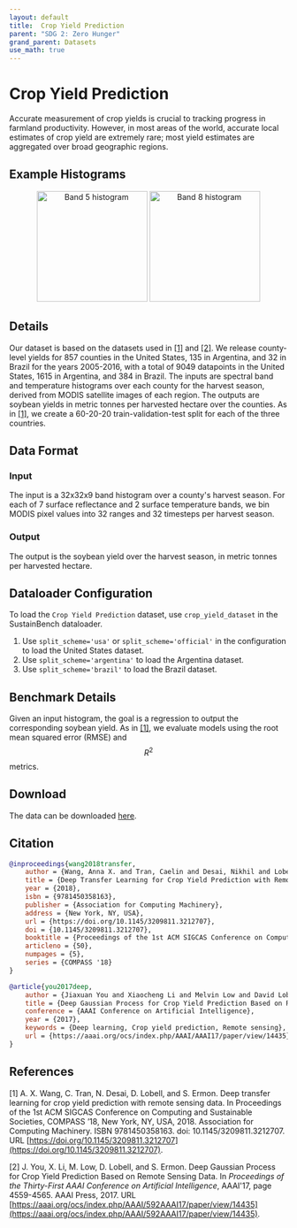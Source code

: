 ```yaml
---
layout: default
title:  Crop Yield Prediction
parent: "SDG 2: Zero Hunger"
grand_parent: Datasets
use_math: true
---
```


# Crop Yield Prediction

Accurate measurement of crop yields is crucial to tracking progress in farmland productivity. However, in most areas of the world, accurate local estimates of crop yield are extremely rare; most yield estimates are aggregated over broad geographic regions.

## Example Histograms

<p style="text-align: center">
    <img src="{{ site.baseurl }}/assets/images/cropyield-arg453-band5.png" height="200" title="Band 5 histogram">
    <img src="{{ site.baseurl }}/assets/images/cropyield-arg453-band8.png" height="200" title="Band 8 histogram">
</p>

## Details

Our dataset is based on the datasets used in [[1]](#references) and [[2]](#references). We release county-level yields for 857 counties in the United States, 135 in Argentina, and 32 in Brazil for the years 2005-2016, with a total of 9049 datapoints in the United States, 1615 in Argentina, and 384 in Brazil. The inputs are spectral band and temperature histograms over each county for the harvest season, derived from MODIS satellite images of each region. The outputs are soybean yields in metric tonnes per harvested hectare over the counties. As in [[1]](#references), we create a 60-20-20 train-validation-test split for each of the three countries.

## Data Format
### Input
The input is a 32x32x9 band histogram over a county's harvest season. For each of 7 surface reflectance and 2 surface temperature bands, we bin MODIS pixel values into 32 ranges and 32 timesteps per harvest season.
### Output
The output is the soybean yield over the harvest season, in metric tonnes per harvested hectare.

## Dataloader Configuration
To load the ``Crop Yield Prediction`` dataset, use ``crop_yield_dataset`` in the SustainBench dataloader.
1. Use ``split_scheme='usa'`` or ``split_scheme='official'`` in the configuration to load the United States dataset.
2. Use ``split_scheme='argentina'`` to load the Argentina dataset.
3. Use ``split_scheme='brazil'`` to load the Brazil dataset.

##  Benchmark Details

Given an input histogram, the goal is a regression to output the corresponding soybean yield. As in [[1]](#references), we evaluate models using the root mean squared error (RMSE) and $$R^2$$ metrics.

## Download

The data can be downloaded [here](https://drive.google.com/drive/folders/1hsp2PlXAgcQ0pbx_vvPKHZcj_Am3rWx4).

## Citation

```bibtex
@inproceedings{wang2018transfer,
    author = {Wang, Anna X. and Tran, Caelin and Desai, Nikhil and Lobell, David and Ermon, Stefano},
    title = {Deep Transfer Learning for Crop Yield Prediction with Remote Sensing Data},
    year = {2018},
    isbn = {9781450358163},
    publisher = {Association for Computing Machinery},
    address = {New York, NY, USA},
    url = {https://doi.org/10.1145/3209811.3212707},
    doi = {10.1145/3209811.3212707},
    booktitle = {Proceedings of the 1st ACM SIGCAS Conference on Computing and Sustainable Societies},
    articleno = {50},
    numpages = {5},
    series = {COMPASS '18}
}

@article{you2017deep,
    author = {Jiaxuan You and Xiaocheng Li and Melvin Low and David Lobell and Stefano Ermon},
    title = {Deep Gaussian Process for Crop Yield Prediction Based on Remote Sensing Data},
    conference = {AAAI Conference on Artificial Intelligence},
    year = {2017},
    keywords = {Deep learning, Crop yield prediction, Remote sensing},
    url = {https://aaai.org/ocs/index.php/AAAI/AAAI17/paper/view/14435}
}
```

## References

[1] A. X. Wang, C. Tran, N. Desai, D. Lobell, and S. Ermon. Deep transfer learning for crop yield prediction with remote sensing data. In Proceedings of the 1st ACM SIGCAS Conference on Computing and Sustainable Societies, COMPASS ’18, New York, NY, USA, 2018. Association for Computing Machinery. ISBN 9781450358163. doi: 10.1145/3209811.3212707. URL [https://doi.org/10.1145/3209811.3212707](https://doi.org/10.1145/3209811.3212707).

[2] J. You, X. Li, M. Low, D. Lobell, and S. Ermon. Deep Gaussian Process for Crop Yield Prediction Based on Remote Sensing Data. In _Proceedings of the Thirty-First AAAI Conference on Artificial Intelligence_, AAAI'17, page 4559-4565. AAAI Press, 2017. URL [https://aaai.org/ocs/index.php/AAAI/592AAAI17/paper/view/14435](https://aaai.org/ocs/index.php/AAAI/592AAAI17/paper/view/14435).
